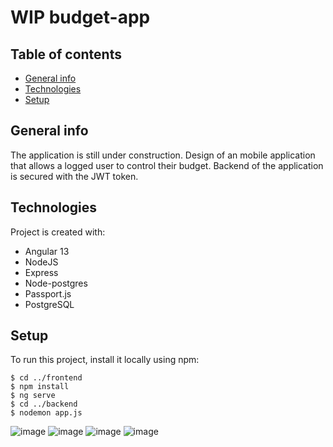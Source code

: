 # WIP budget-app

## Table of contents
* [General info](#general-info)
* [Technologies](#technologies)
* [Setup](#setup)

## General info
The application is still under construction.
Design of an mobile application that allows a logged user to control their budget. Backend of the application is secured with the JWT token.

## Technologies
Project is created with:
* Angular 13
* NodeJS
* Express
* Node-postgres
* Passport.js
* PostgreSQL

## Setup
To run this project, install it locally using npm:

```
$ cd ../frontend
$ npm install
$ ng serve
$ cd ../backend
$ nodemon app.js
```

![image](https://user-images.githubusercontent.com/98671369/165147470-db310141-26b8-4845-b9be-1c4ee7d619a9.png)
![image](https://user-images.githubusercontent.com/98671369/165148721-de524a7a-bce0-4365-b0d9-b6ff8945af58.png)
![image](https://user-images.githubusercontent.com/98671369/165147891-5aee32d4-e25d-4e5c-9e20-9d9e875b0703.png)
![image](https://user-images.githubusercontent.com/98671369/165147916-0911bea4-fc9f-4a04-b4ec-176392fd6aef.png)
